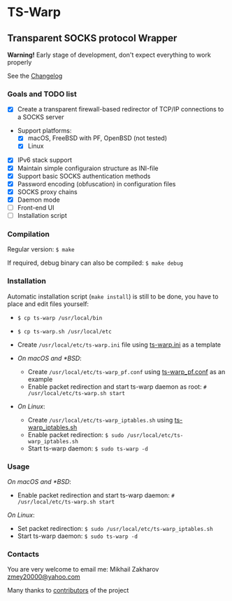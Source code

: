 # TS-Warp

## Transparent SOCKS protocol Wrapper

**Warning!** Early stage of development, don't expect everything to work properly

See the [Changelog](CHANGELOG.md)

### Goals and TODO list

- [x] Create a transparent firewall-based redirector of TCP/IP connections to
a SOCKS server

- Support platforms:
  - [x] macOS, FreeBSD with PF, OpenBSD (not tested)
  - [x] Linux

- [x] IPv6 stack support
- [x] Maintain simple configuraion structure as INI-file
- [x] Support basic SOCKS authentication methods
- [x] Password encoding (obfuscation) in configuration files
- [x] SOCKS proxy chains
- [x] Daemon mode
- [ ] Front-end UI
- [ ] Installation script

### Compilation

Regular version: `$ make`

If required, debug binary can also be compiled: `$ make debug`

### Installation

Automatic installation script (`make install`) is still to be done, you have to place and edit files yourself:

- `$ cp ts-warp /usr/local/bin`
- `$ cp ts-warp.sh /usr/local/etc`
- Create `/usr/local/etc/ts-warp.ini` file using [ts-warp.ini](examples/ts-warp.ini) as a template
  
- *On macOS and \*BSD*:
  - Create `/usr/local/etc/ts-warp_pf.conf` using [ts-warp_pf.conf](examples/ts-warp_pf.conf) as an example
  - Enable packet redirection and start ts-warp daemon as root: `# /usr/local/etc/ts-warp.sh start`

- *On Linux*:
  - Create `/usr/local/etc/ts-warp_iptables.sh` using [ts-warp_iptables.sh](examples/ts-warp_iptables.sh)
  - Enable packet redirection: `$ sudo /usr/local/etc/ts-warp_iptables.sh`
  - Start ts-warp daemon: `$ sudo ts-warp -d`

### Usage

*On macOS and \*BSD*:

- Enable packet redirection and start ts-warp daemon: `# /usr/local/etc/ts-warp.sh start`

*On Linux*:

- Set packet redirection: `$ sudo /usr/local/etc/ts-warp_iptables.sh`
- Start ts-warp daemon: `$ sudo ts-warp -d`

### Contacts

You are very welcome to email me: Mikhail Zakharov <zmey20000@yahoo.com>

Many thanks to [contributors](CONTRIBUTORS.md) of the project
